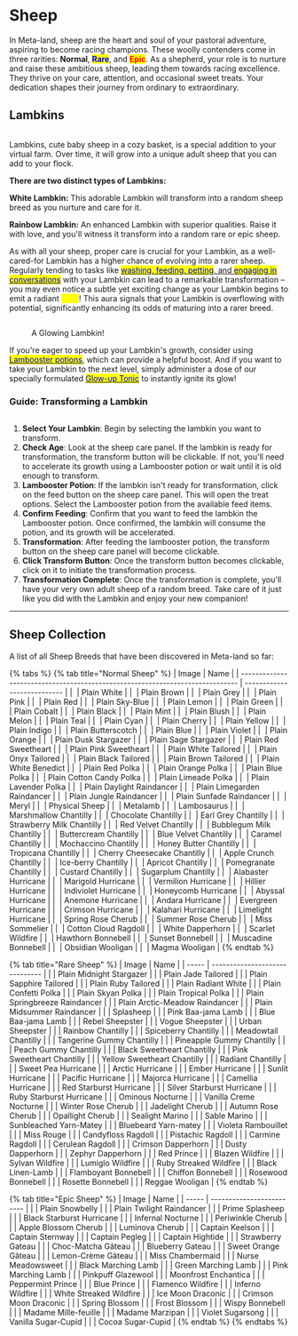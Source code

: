 # Sheep

In Meta-land, sheep are the heart and soul of your pastoral adventure, aspiring to become racing champions. These woolly contenders come in three rarities: **Normal**, <mark style="color:blue;">**Rare**</mark>, and <mark style="color:red;">**Epic**</mark>. As a shepherd, your role is to nurture and raise these ambitious sheep, leading them towards racing excellence. They thrive on your care, attention, and occasional sweet treats. Your dedication shapes their journey from ordinary to extraordinary.

##

## **Lambkins**

<figure><img src="../../.gitbook/assets/img_sheepfarm (1).jpg" alt=""><figcaption></figcaption></figure>

Lambkins, cute baby sheep in a cozy basket, is a special addition to your virtual farm. Over time, it will grow into a unique adult sheep that you can add to your flock.&#x20;



**There are two distinct types of Lambkins:**

**White Lambkin:** This adorable Lambkin will transform into a random sheep breed as you nurture and care for it.

**Rainbow Lambkin:** An enhanced Lambkin with superior qualities. Raise it with love, and you'll witness it transform into a random rare or epic sheep.



As with all your sheep, proper care is crucial for your Lambkin, as a well-cared-for Lambkin has a higher chance of evolving into a rarer sheep. Regularly tending to tasks like [<mark style="color:blue;">washing, feeding, petting</mark>, and <mark style="color:blue;">engaging in conversations</mark>](../sheep-farming/sheep-care.md) with your Lambkin can lead to a remarkable transformation – you may even notice a subtle yet exciting change as your Lambkin begins to emit a radiant <mark style="color:yellow;">glow</mark>! This aura signals that your Lambkin is overflowing with potential, significantly enhancing its odds of maturing into a rarer breed.&#x20;

<figure><img src="../../.gitbook/assets/GlowingLambkin gif.gif" alt=""><figcaption><p>A Glowing Lambkin!</p></figcaption></figure>



If you're eager to speed up your Lambkin's growth, consider using [<mark style="color:blue;">Lambooster potions</mark>](broken-reference), which can provide a helpful boost. And if you want to take your Lambkin to the next level, simply administer a dose of our specially formulated [<mark style="color:blue;">Glow-up Tonic</mark>](../consumable-items.md) to instantly ignite its glow!



### Guide: Transforming a Lambkin

<figure><img src="../../.gitbook/assets/Lambooster gif.gif" alt=""><figcaption></figcaption></figure>

1. **Select Your Lambkin**: Begin by selecting the lambkin you want to transform.&#x20;
2. **Check Age**: Look at the sheep care panel. If the lambkin is ready for transformation, the transform button will be clickable. If not, you'll need to accelerate its growth using a Lambooster potion or wait until it is old enough to transform.
3. **Lambooster Potion**: If the lambkin isn't ready for transformation, click on the feed button on the sheep care panel. This will open the treat options. Select the Lambooster potion from the available feed items.
4. **Confirm Feeding**: Confirm that you want to feed the lambkin the Lambooster potion. Once confirmed, the lambkin will consume the potion, and its growth will be accelerated.
5. **Transformation**: After feeding the lambooster potion, the transform button on the sheep care panel will become clickable.
6. **Click Transform Button**: Once the transform button becomes clickable, click on it to initiate the transformation process.
7. **Transformation Complete**: Once the transformation is complete, you'll have your very own adult sheep of a random breed. Take care of it just like you did with the Lambkin and enjoy your new companion!



***

##

## Sheep Collection

A list of all Sheep Breeds that have been discovered in Meta-land so far:

{% tabs %}
{% tab title="Normal Sheep" %}
| Image                                                                         | Name                        |
| ----------------------------------------------------------------------------- | --------------------------- |
| <img src="../../.gitbook/assets/100.png" alt="" data-size="original">         | Plain White                 |
| <img src="../../.gitbook/assets/101.png" alt="" data-size="original">         | Plain Brown                 |
| <img src="../../.gitbook/assets/102 (3).png" alt="" data-size="original">     | Plain Grey                  |
| <img src="../../.gitbook/assets/103 (1).png" alt="" data-size="original">     | Plain Pink                  |
| <img src="../../.gitbook/assets/104 (2).png" alt="" data-size="original">     | Plain Red                   |
| <img src="../../.gitbook/assets/105.png" alt="" data-size="original">         | Plain Sky-Blue              |
| <img src="../../.gitbook/assets/106 (2).png" alt="" data-size="original">     | Plain Lemon                 |
| <img src="../../.gitbook/assets/107 (1).png" alt="" data-size="original">     | Plain Green                 |
| <img src="../../.gitbook/assets/108 (1).png" alt="" data-size="original">     | Plain Cobalt                |
| <img src="../../.gitbook/assets/109 (1).png" alt="" data-size="original">     | Plain Black                 |
| <img src="../../.gitbook/assets/110 (2).png" alt="" data-size="original">     | Plain Mint                  |
| <img src="../../.gitbook/assets/111.png" alt="" data-size="original">         | Plain Blush                 |
| <img src="../../.gitbook/assets/112.png" alt="" data-size="original">         | Plain Melon                 |
| <img src="../../.gitbook/assets/113 (1) (4).png" alt="" data-size="original"> | Plain Teal                  |
| <img src="../../.gitbook/assets/114 (1).png" alt="" data-size="original">     | Plain Cyan                  |
| <img src="../../.gitbook/assets/115.png" alt="" data-size="original">         | Plain Cherry                |
| <img src="../../.gitbook/assets/116.png" alt="" data-size="original">         | Plain Yellow                |
| <img src="../../.gitbook/assets/117.png" alt="" data-size="original">         | Plain Indigo                |
| <img src="../../.gitbook/assets/118 (1).png" alt="" data-size="original">     | Plain Butterscotch          |
| <img src="../../.gitbook/assets/119.png" alt="" data-size="original">         | Plain Blue                  |
| <img src="../../.gitbook/assets/120 (1).png" alt="" data-size="original">     | Plain Violet                |
| <img src="../../.gitbook/assets/160 (1).png" alt="" data-size="original">     | Plain Orange                |
| <img src="../../.gitbook/assets/121.png" alt="" data-size="original">         | Plain Dusk Stargazer        |
| <img src="../../.gitbook/assets/122 (1).png" alt="" data-size="original">     | Plain Sage Stargazer        |
| <img src="../../.gitbook/assets/125 (1).png" alt="" data-size="original">     | Plain Red Sweetheart        |
| <img src="../../.gitbook/assets/126.png" alt="" data-size="original">         | Plain Pink Sweetheart       |
| <img src="../../.gitbook/assets/128 (1).png" alt="" data-size="original">     | Plain White Tailored        |
| <img src="../../.gitbook/assets/129.png" alt="" data-size="original">         | Plain Onyx Tailored         |
| <img src="../../.gitbook/assets/130 (1).png" alt="" data-size="original">     | Plain Black Tailored        |
| <img src="../../.gitbook/assets/132.png" alt="" data-size="original">         | Plain Brown Tailored        |
| <img src="../../.gitbook/assets/142.png" alt="" data-size="original">         | Plain White Benedict        |
| <img src="../../.gitbook/assets/143.png" alt="" data-size="original">         | Plain Red Polka             |
| <img src="../../.gitbook/assets/144 (1).png" alt="" data-size="original">     | Plain Orange Polka          |
| <img src="../../.gitbook/assets/145.png" alt="" data-size="original">         | Plain Blue Polka            |
| <img src="../../.gitbook/assets/147.png" alt="" data-size="original">         | Plain Cotton Candy Polka    |
| <img src="../../.gitbook/assets/148.png" alt="" data-size="original">         | Plain Limeade Polka         |
| <img src="../../.gitbook/assets/150.png" alt="" data-size="original">         | Plain Lavender Polka        |
| <img src="../../.gitbook/assets/152.png" alt="" data-size="original">         | Plain Daylight Raindancer   |
| <img src="../../.gitbook/assets/153.png" alt="" data-size="original">         | Plain Limegarden Raindancer |
| <img src="../../.gitbook/assets/157.png" alt="" data-size="original">         | Plain Jungle Raindancer     |
| <img src="../../.gitbook/assets/159.png" alt="" data-size="original">         | Plain Sunfade Raindancer    |
| <img src="../../.gitbook/assets/184.png" alt="" data-size="original">         | Meryl                       |
| <img src="../../.gitbook/assets/187.png" alt="" data-size="original">         | Physical Sheep              |
| <img src="../../.gitbook/assets/188.png" alt="" data-size="original">         | Metalamb                    |
| <img src="../../.gitbook/assets/189.png" alt="" data-size="original">         | Lambosaurus                 |
| <img src="../../.gitbook/assets/200 (1).png" alt="" data-size="original">     | Marshmallow Chantilly       |
| <img src="../../.gitbook/assets/202.png" alt="" data-size="original">         | Chocolate Chantilly         |
| <img src="../../.gitbook/assets/203.png" alt="" data-size="original">         | Earl Grey Chantilly         |
| <img src="../../.gitbook/assets/204.png" alt="" data-size="original">         | Strawberry Milk Chantilly   |
| <img src="../../.gitbook/assets/205.png" alt="" data-size="original">         | Red Velvet Chantilly        |
| <img src="../../.gitbook/assets/206.png" alt="" data-size="original">         | Bubblegum Milk Chantilly    |
| <img src="../../.gitbook/assets/207.png" alt="" data-size="original">         | Buttercream Chantilly       |
| <img src="../../.gitbook/assets/208.png" alt="" data-size="original">         | Blue Velvet Chantilly       |
| <img src="../../.gitbook/assets/210.png" alt="" data-size="original">         | Caramel Chantilly           |
| <img src="../../.gitbook/assets/211.png" alt="" data-size="original">         | Mochaccino Chantilly        |
| <img src="../../.gitbook/assets/212.png" alt="" data-size="original">         | Honey Butter Chantilly      |
| <img src="../../.gitbook/assets/214.png" alt="" data-size="original">         | Tropicana Chantilly         |
| <img src="../../.gitbook/assets/215.png" alt="" data-size="original">         | Cherry Cheesecake Chantilly |
| <img src="../../.gitbook/assets/216 (2).png" alt="" data-size="original">     | Apple Crunch Chantilly      |
| <img src="../../.gitbook/assets/217.png" alt="" data-size="original">         | Ice-berry Chantilly         |
| <img src="../../.gitbook/assets/218.png" alt="" data-size="original">         | Apricot Chantilly           |
| <img src="../../.gitbook/assets/220.png" alt="" data-size="original">         | Pomegranate Chantilly       |
| <img src="../../.gitbook/assets/224.png" alt="" data-size="original">         | Custard Chantilly           |
| <img src="../../.gitbook/assets/225.png" alt="" data-size="original">         | Sugarplum Chantilly         |
| <img src="../../.gitbook/assets/300 (1) (1).png" alt="" data-size="original"> | Alabaster Hurricane         |
| <img src="../../.gitbook/assets/301 (1) (1).png" alt="" data-size="original"> | Marigold Hurricane          |
| <img src="../../.gitbook/assets/302 (1) (1).png" alt="" data-size="original"> | Vermilion Hurricane         |
| <img src="../../.gitbook/assets/303.png" alt="" data-size="original">         | Hillier Hurricane           |
| <img src="../../.gitbook/assets/304.png" alt="" data-size="original">         | Indiviolet Hurricane        |
| <img src="../../.gitbook/assets/305.png" alt="" data-size="original">         | Honeycomb Hurricane         |
| <img src="../../.gitbook/assets/306.png" alt="" data-size="original">         | Abyssal Hurricane           |
| <img src="../../.gitbook/assets/307.png" alt="" data-size="original">         | Anemone Hurricane           |
| <img src="../../.gitbook/assets/308.png" alt="" data-size="original">         | Andara Hurricane            |
| <img src="../../.gitbook/assets/309.png" alt="" data-size="original">         | Evergreen Hurricane         |
| <img src="../../.gitbook/assets/315.png" alt="" data-size="original">         | Crimson Hurricane           |
| <img src="../../.gitbook/assets/316.png" alt="" data-size="original">         | Kalahari Hurricane          |
| <img src="../../.gitbook/assets/317.png" alt="" data-size="original">         | Limelight Hurricane         |
| <img src="../../.gitbook/assets/604.png" alt="" data-size="original">         | Spring Rose Cherub          |
| <img src="../../.gitbook/assets/619.png" alt="" data-size="original">         | Summer Rose Cherub          |
| <img src="../../.gitbook/assets/1010 (1).png" alt="" data-size="original">    | Miss Sommelier              |
| <img src="../../.gitbook/assets/1100 (1).png" alt="" data-size="original">    | Cotton Cloud Ragdoll        |
| <img src="../../.gitbook/assets/1200.png" alt="" data-size="original">        | White Dapperhorn            |
| <img src="../../.gitbook/assets/1601.png" alt="" data-size="original">        | Scarlet Wildfire            |
| <img src="../../.gitbook/assets/2500 (1).png" alt="" data-size="original">    | Hawthorn Bonnebell          |
| <img src="../../.gitbook/assets/2504 (1).png" alt="" data-size="original">    | Sunset Bonnebell            |
| <img src="../../.gitbook/assets/2511.png" alt="" data-size="original">        | Muscadine Bonnebell         |
| <img src="../../.gitbook/assets/K7XyInVgk.png" alt="" data-size="original">   | Obsidian Wooligan           |
| <img src="../../.gitbook/assets/2604.png" alt="" data-size="original">        | Magma Wooligan              |
{% endtab %}

{% tab title="Rare Sheep" %}
| Image | Name                           |
| ----- | ------------------------------ |
|       | Plain Midnight Stargazer       |
|       | Plain Jade Tailored            |
|       | Plain Sapphire Tailored        |
|       | Plain Ruby Tailored            |
|       | Plain Radiant White            |
|       | Plain Confetti Polka           |
|       | Plain Skyan Polka              |
|       | Plain Tropical Polka           |
|       | Plain Springbreeze Raindancer  |
|       | Plain Arctic-Meadow Raindancer |
|       | Plain Midsummer Raindancer     |
|       | Splasheep                      |
|       | Pink Baa-jama Lamb             |
|       | Blue Baa-jama Lamb             |
|       | Rebel Sheepster                |
|       | Vogue Sheepster                |
|       | Urban Sheepster                |
|       | Rainbow Chantilly              |
|       | Spiceberry Chantilly           |
|       | Meadowtail Chantilly           |
|       | Tangerine Gummy Chantilly      |
|       | Pineapple Gummy Chantilly      |
|       | Peach Gummy Chantilly          |
|       | Black Sweetheart Chantilly     |
|       | Pink Sweetheart Chantilly      |
|       | Yellow Sweetheart Chantilly    |
|       | Radiant Chantilly              |
|       | Sweet Pea Hurricane            |
|       | Arctic Hurricane               |
|       | Ember Hurricane                |
|       | Sunlit Hurricane               |
|       | Pacific Hurricane              |
|       | Majorca Hurricane              |
|       | Camellia Hurricane             |
|       | Red Starburst Hurricane        |
|       | Silver Starburst Hurricane     |
|       | Ruby Starburst Hurricane       |
|       | Ominous Nocturne               |
|       | Vanilla Creme Nocturne         |
|       | Winter Rose Cherub             |
|       | Jadelight Cherub               |
|       | Autumn Rose Cherub             |
|       | Opallight Cherub               |
|       | Sealight Marino                |
|       | Sable Marino                   |
|       | Sunbleached Yarn-Matey         |
|       | Bluebeard Yarn-matey           |
|       | Violeta Rambouillet            |
|       | Miss Rouge                     |
|       | Candyfloss Ragdoll             |
|       | Pistachic Ragdoll              |
|       | Carmine Ragdoll                |
|       | Cerulean Ragdoll               |
|       | Crimson Dapperhorn             |
|       | Dusty Dapperhorn               |
|       | Zephyr Dapperhorn              |
|       | Red Prince                     |
|       | Blazen Wildfire                |
|       | Sylvan Wildfire                |
|       | Lumiglo Wildfire               |
|       | Ruby Streaked Wildfire         |
|       | Black Linen-Lamb               |
|       | Flamboyant Bonnebell           |
|       | Chiffon Bonnebell              |
|       | Rosewood Bonnebell             |
|       | Rosette Bonnebell              |
|       | Reggae Wooligan                |
{% endtab %}

{% tab title="Epic Sheep" %}
| Image | Name                      |
| ----- | ------------------------- |
|       | Plain Snowbelly           |
|       | Plain Twilight Raindancer |
|       | Prime Splasheep           |
|       | Black Starburst Hurricane |
|       | Infernal Nocturne         |
|       | Periwinkle Cherub         |
|       | Apple Blossom Cherub      |
|       | Luminova Cherub           |
|       | Captain Keelson           |
|       | Captain Sternway          |
|       | Captain Pegleg            |
|       | Captain Hightide          |
|       | Strawberry Gateau         |
|       | Choc-Matcha Gâteau        |
|       | Blueberry Gateau          |
|       | Sweet Orange Gâteau       |
|       | Lemon-Crème Gâteau        |
|       | Miss Chambermaid          |
|       | Nurse Meadowsweet         |
|       | Black Marching Lamb       |
|       | Green Marching Lamb       |
|       | Pink Marching Lamb        |
|       | Pinkpuff Glazewool        |
|       | Moonfrost Enchantica      |
|       | Peppermint Prince         |
|       | Blue Prince               |
|       | Flamenco Wildfire         |
|       | Inferno Wildfire          |
|       | White Streaked Wildfire   |
|       | Ice Moon Draconic         |
|       | Crimson Moon Draconic     |
|       | Spring Blossom            |
|       | Frost Blossom             |
|       | Wispy Bonnebell           |
|       | Madame Mille-feuille      |
|       | Madame Marzipan           |
|       | Violet Sugarsong          |
|       | Vanilla Sugar-Cupid       |
|       | Cocoa Sugar-Cupid         |
{% endtab %}
{% endtabs %}
